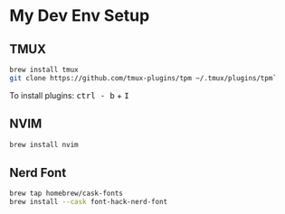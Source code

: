# My Dev Env Setup

## TMUX

```bash
brew install tmux
git clone https://github.com/tmux-plugins/tpm ~/.tmux/plugins/tpm`
```
To install plugins: <kbd>ctrl - b</kbd> + <kbd>I</kbd>

## NVIM

```bash
brew install nvim
```

## Nerd Font

```bash
brew tap homebrew/cask-fonts
brew install --cask font-hack-nerd-font
```
